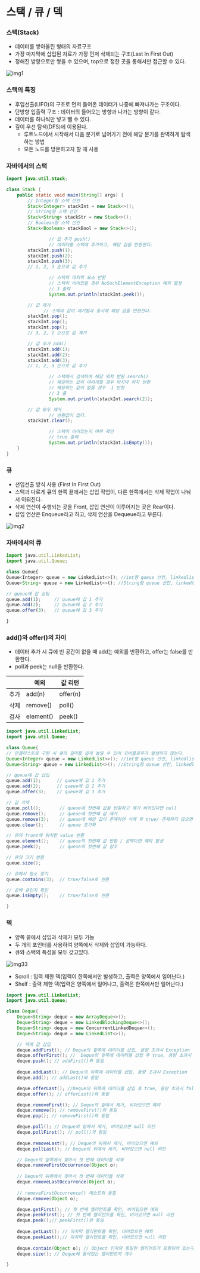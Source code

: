 # 스택 / 큐 / 덱

### 스택(Stack)

- 데이터를 쌓아올린 형태의 자료구조
- 가장 마지막에 삽입된 자료가 가장 먼저 삭제되는 구조(Last In First Out)
- 정해진 방향으로만 쌓을 수 있으며, top으로 정한 곳을 통해서만 접근할 수 있다.

![img1](./img/img1.png)
### 스택의 특징

- 후입선출(LIFO)의 구조로 먼저 들어온 데이터가 나중에 빠져나가는 구조이다.
- 단방향 입출력 구조 : 데이터의 들어오는 방향과 나가는 방향이 같다.
- 데이터를 하나씩만 넣고 뺄 수 있다.
- 깊이 우선 탐색(DFS)에 이용된다.
    - 루트노드에서 시작해서 다음 분기로 넘어가기 전에 해당 분기를 완벽하게 탐색하는 방법
    - 모든 노드를 방문하고자 할 때 사용

### 자바에서의 스택

```java
import java.util.Stack;

class Stack {
    public static void main(String[] args) {
        // Integer형 스택 선언
        Stack<Integer> stackInt = new Stack<>();
        // String형 스택 선언
        Stack<String> stackStr = new Stack<>();
        // Boolean형 스택 선언
        Stack<Boolean> stackBool = new Stack<>();

				// 값 추가 push()
				// 데이터를 스택에 추가하고, 해당 값을 반환한다.
        stackInt.push(1);
        stackInt.push(2);
        stackInt.push(3);
        // 1, 2, 3 순으로 값 추가

				// 스택의 마지막 요소 반환
				// 스택이 비어있을 경우 NoSuchElementException 예외 발생
				// 3 출력
				System.out.println(stackInt.peek());

        // 값 제거
			  // 스택의 값이 제거됨과 동시에 해당 값을 반환한다.
        stackInt.pop();
        stackInt.pop();
        stackInt.pop();
        // 3, 2, 1 순으로 값 제거

        // 값 추가 add()
        stackInt.add(1);
        stackInt.add(2);
        stackInt.add(3);
        // 1, 2, 3 순으로 값 추가

				// 스택에서 검색하여 해당 위치 반환 search()
				// 해당하는 값이 여러개일 경우 마지막 위치 반환
				// 해당하는 값이 없을 경우 -1 반환
				// 3 출
				System.out.println(stackInt.search(2));

        // 값 모두 제거
				// 반환값이 없다.
        stackInt.clear();

				// 스택이 비어있는지 여부 확인
				// true 출력
				System.out.println(stackInt.isEmpty());
    }
}

```

### 큐

- 선입선출 방식 사용 (First In First Out)
- 스택과 다르게 큐의 한쪽 끝에서는 삽입 작업이, 다른 한쪽에서는 삭제 작업이 나눠서 이뤄진다.
- 삭제 연산이 수행되는 곳을 Front, 삽입 연산이 이루어지는 곳은 Rear이다.
- 삽입 연산은 Enqueue라고 하고, 삭제 연산을 Dequeue라고 부른다.

![img2](./img/img2.png)

### 자바에서의 큐

```jsx
import java.util.LinkedList;
import java.util.Queue;

class Queue{
Queue<Integer> queue = new LinkedList<>(); //int형 queue 선언, linkedlist 이용
Queue<String> queue = new LinkedList<>(); //String형 queue 선언, linkedlist 이용

// queue에 값 삽입
queue.add(1);     // queue에 값 1 추가
queue.add(2);     // queue에 값 2 추가
queue.offer(3);   // queue에 값 3 추가

}
```

### add()와 offer()의 차이

- 데이터 추가 시 큐에 빈 공간이 없을 때 add는 예외를 반환하고, offer는 false를 반환한다.
- poll과 peek는 null을 반환한다.

|  | 예외 | 값 리턴 |
| --- | --- | --- |
| 추가 | add(n) | offer(n) |
| 삭제 | remove() | poll() |
| 검사 | element() | peek() |

```java
import java.util.LinkedList;
import java.util.Queue;

class Queue{
// 연결리스트로 구현 시 큐의 길이를 쉽게 늘릴 수 있어 오버플로우가 발생하지 않는다.
Queue<Integer> queue = new LinkedList<>(); //int형 queue 선언, linkedlist 이용
Queue<String> queue = new LinkedList<>(); //String형 queue 선언, linkedlist 이용

// queue에 값 삽입
queue.add(1);      // queue에 값 1 추가
queue.add(2);      // queue에 값 2 추가
queue.offer(3);    // queue에 값 3 추가

// 값 삭제
queue.poll();       // queue에 첫번째 값을 반환하고 제거 비어있다면 null
queue.remove();     // queue에 첫번째 값 제거
queue.remove(3);    // queue에 해당 값이 존재하면 삭제 후 true/ 존재하지 않으면 galse
queue.clear();      // queue 초기화

// 큐의 front에 위치한 value 반환
queue.element();    // queue의 첫번째 값 반환 / 공백이면 예외 발생
queue.peek();       // queue의 첫번째 값 참조

// 큐의 크기 반환
queue.size();

// 큐에서 원소 찾기
queue.contains(3);  // true/false로 반환

// 공백 큐인지 확인
queue.isEmpty();    // true/false로 반환

}
```

### 덱

- 양쪽 끝에서 삽입과 삭제가 모두 가능
- 두 개의 포인터를 사용하여 양쪽에서 삭제와 삽입이 가능하다.
- 큐와 스택의 특성을 모두 갖고있다.

![img33](./img/img3.png)

- Scroll : 입력 제한 덱(입력이 한쪽에서만 발생하고, 출력은 양쪽에서 일어난다.)
- Shelf : 출력 제한 덱(입력은 양쪽에서 일어나고, 출력은 한쪽에서만 일어난다.)

```java
import java.util.LinkedList;
import java.util.Queue;

class Deque{
	Deque<String> deque = new ArrayDeque<>();
	Deque<String> deque = new LinkedBlockingDeque<>();
	Deque<String> deque = new ConcurrentLinkedDeque<>();
	Deque<String> deque = new LinkedList<>();

	// 덱에 값 삽입
	deque.addFirst(); // Deque의 앞쪽에 데이터를 삽입, 용량 초과시 Exception
	deque.offerFirst(); //  Deque의 앞쪽에 데이터를 삽입 후 true, 용량 초과시 false
	deque.push(); // addFirst()와 동일
	
	deque.addLast(); // Deque의 뒤쪽에 데이터를 삽입, 용량 초과시 Exception
	deque.add(); // addLast()와 동일

	deque.offerLast(); //Deque의 뒤쪽에 데이터를 삽입 후 true, 용량 초과시 false
	deque.offer(); // offerLast()와 동일

	deque.removeFirst(); // Deque의 앞에서 제거, 비어있으면 예외
	deque.remove(); // removeFirst()와 동일
	deque.pop(); // removeFirst()와 동일

	deque.poll(); // Deque의 앞에서 제거, 비어있으면 null 리턴
	deque.pollFirst(); // poll()과 동일
	
	deque.removeLast(); // Deque의 뒤에서 제거, 비어있으면 예외
	deque.pollLast(); // Deque의 뒤에서 제거, 비어있으면 null 리턴

	// Deque의 앞쪽에서 찾아서 첫 번째 데이터를 삭제
	deque.removeFirstOccurrence(Object o);
	
	// Deque의 뒤쪽에서 찾아서 첫 번째 데이터를 삭제
	deque.removeLastOccurrence(Object o);
	
	// removeFirstOccurrence() 메소드와 동일
	deque.remove(Object o);

	deque.getFirst(); // 첫 번째 엘리먼트를 확인, 비어있으면 예외
	deque.peekFirst(); // 첫 번째 엘리먼트를 확인, 비어있으면 null 리턴
	deque.peek();// peekFirst()와 동일
	
	deque.getLast(); // 마지막 엘리먼트를 확인, 비어있으면 예외
	deque.peekLast();// 마지막 엘리먼트를 확인, 비어있으면 null 리턴
	
	deque.contain(Object o); // Object 인자와 동일한 엘리먼트가 포함되어 있는지 확인
	deque.size(); // Deque에 들어있는 엘리먼트의 개수

}
```